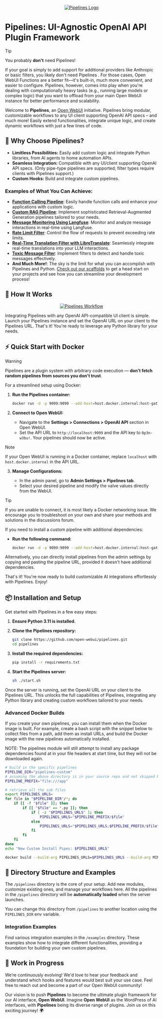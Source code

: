 <p align="center">
  <a href="#"><img src="./docs/images/header.png" alt="Pipelines Logo"></a>
</p>

# Pipelines: UI-Agnostic OpenAI API Plugin Framework

> [!TIP]
> You probably **don't** need Pipelines!
>
> If your goal is simply to add support for additional providers like Anthropic or basic filters, you likely don't need Pipelines . For those cases, Open WebUI Functions are a better fit—it's built-in, much more convenient, and easier to configure. Pipelines, however, comes into play when you're dealing with computationally heavy tasks (e.g., running large models or complex logic) that you want to offload from your main Open WebUI instance for better performance and scalability.


Welcome to **Pipelines**, an [Open WebUI](https://github.com/open-webui) initiative. Pipelines bring modular, customizable workflows to any UI client supporting OpenAI API specs – and much more! Easily extend functionalities, integrate unique logic, and create dynamic workflows with just a few lines of code.

## 🚀 Why Choose Pipelines?

- **Limitless Possibilities:** Easily add custom logic and integrate Python libraries, from AI agents to home automation APIs.
- **Seamless Integration:** Compatible with any UI/client supporting OpenAI API specs. (Only pipe-type pipelines are supported; filter types require clients with Pipelines support.)
- **Custom Hooks:** Build and integrate custom pipelines.

### Examples of What You Can Achieve:

- [**Function Calling Pipeline**](/examples/filters/function_calling_filter_pipeline.py): Easily handle function calls and enhance your applications with custom logic.
- [**Custom RAG Pipeline**](/examples/pipelines/rag/llamaindex_pipeline.py): Implement sophisticated Retrieval-Augmented Generation pipelines tailored to your needs.
- [**Message Monitoring Using Langfuse**](/examples/filters/langfuse_filter_pipeline.py): Monitor and analyze message interactions in real-time using Langfuse.
- [**Rate Limit Filter**](/examples/filters/rate_limit_filter_pipeline.py): Control the flow of requests to prevent exceeding rate limits.
- [**Real-Time Translation Filter with LibreTranslate**](/examples/filters/libretranslate_filter_pipeline.py): Seamlessly integrate real-time translations into your LLM interactions.
- [**Toxic Message Filter**](/examples/filters/detoxify_filter_pipeline.py): Implement filters to detect and handle toxic messages effectively.
- **And Much More!**: The sky is the limit for what you can accomplish with Pipelines and Python. [Check out our scaffolds](/examples/scaffolds) to get a head start on your projects and see how you can streamline your development process!

## 🔧 How It Works

<p align="center">
  <a href="./docs/images/workflow.png"><img src="./docs/images/workflow.png" alt="Pipelines Workflow"></a>
</p>

Integrating Pipelines with any OpenAI API-compatible UI client is simple. Launch your Pipelines instance and set the OpenAI URL on your client to the Pipelines URL. That's it! You're ready to leverage any Python library for your needs.

## ⚡ Quick Start with Docker

> [!WARNING]
> Pipelines are a plugin system with arbitrary code execution — **don't fetch random pipelines from sources you don't trust**.

For a streamlined setup using Docker:

1. **Run the Pipelines container:**

   ```sh
   docker run -d -p 9099:9099 --add-host=host.docker.internal:host-gateway -v pipelines:/app/pipelines --name pipelines --restart always ghcr.io/open-webui/pipelines:main
   ```

2. **Connect to Open WebUI:**

   - Navigate to the **Settings > Connections > OpenAI API** section in Open WebUI.
   - Set the API URL to `http://localhost:9099` and the API key to `0p3n-w3bu!`. Your pipelines should now be active.

> [!NOTE]
> If your Open WebUI is running in a Docker container, replace `localhost` with `host.docker.internal` in the API URL.

3. **Manage Configurations:**

   - In the admin panel, go to **Admin Settings > Pipelines tab**.
   - Select your desired pipeline and modify the valve values directly from the WebUI.

> [!TIP]
> If you are unable to connect, it is most likely a Docker networking issue. We encourage you to troubleshoot on your own and share your methods and solutions in the discussions forum.

If you need to install a custom pipeline with additional dependencies:

- **Run the following command:**

  ```sh
  docker run -d -p 9099:9099 --add-host=host.docker.internal:host-gateway -e PIPELINES_URLS="https://github.com/open-webui/pipelines/blob/main/examples/filters/detoxify_filter_pipeline.py" -v pipelines:/app/pipelines --name pipelines --restart always ghcr.io/open-webui/pipelines:main
  ```

Alternatively, you can directly install pipelines from the admin settings by copying and pasting the pipeline URL, provided it doesn't have additional dependencies.

That's it! You're now ready to build customizable AI integrations effortlessly with Pipelines. Enjoy!

## 📦 Installation and Setup

Get started with Pipelines in a few easy steps:

1. **Ensure Python 3.11 is installed.**
2. **Clone the Pipelines repository:**

   ```sh
   git clone https://github.com/open-webui/pipelines.git
   cd pipelines
   ```

3. **Install the required dependencies:**

   ```sh
   pip install -r requirements.txt
   ```

4. **Start the Pipelines server:**

   ```sh
   sh ./start.sh
   ```

Once the server is running, set the OpenAI URL on your client to the Pipelines URL. This unlocks the full capabilities of Pipelines, integrating any Python library and creating custom workflows tailored to your needs.

### Advanced Docker Builds
If you create your own pipelines, you can install them when the Docker image is built.  For example,
create a bash script with the snippet below to collect files from a path, add them as install URLs, 
and build the Docker image with the new pipelines automatically installed.

NOTE: The pipelines module will still attempt to install any package dependencies found at in your
file headers at start time, but they will not be downloaded again.

```sh
# build in the specific pipelines
PIPELINE_DIR="pipelines-custom"
# assuming the above directory is in your source repo and not skipped by `.dockerignore`, it will get copied to the image
PIPELINE_PREFIX="file:///app"

# retrieve all the sub files
export PIPELINES_URLS=
for file in "$PIPELINE_DIR"/*; do
    if [[ -f "$file" ]]; then
        if [[ "$file" == *.py ]]; then
            if [ -z "$PIPELINES_URLS" ]; then
                PIPELINES_URLS="$PIPELINE_PREFIX/$file"
            else
                PIPELINES_URLS="$PIPELINES_URLS;$PIPELINE_PREFIX/$file"
            fi
        fi
    fi
done
echo "New Custom Install Pipes: $PIPELINES_URLS"

docker build --build-arg PIPELINES_URLS=$PIPELINES_URLS --build-arg MINIMUM_BUILD=true -f Dockerfile .
```

## 📂 Directory Structure and Examples

The `/pipelines` directory is the core of your setup. Add new modules, customize existing ones, and manage your workflows here. All the pipelines in the `/pipelines` directory will be **automatically loaded** when the server launches.

You can change this directory from `/pipelines` to another location using the `PIPELINES_DIR` env variable.

### Integration Examples

Find various integration examples in the `/examples` directory. These examples show how to integrate different functionalities, providing a foundation for building your own custom pipelines.

## 🎉 Work in Progress

We’re continuously evolving! We'd love to hear your feedback and understand which hooks and features would best suit your use case. Feel free to reach out and become a part of our Open WebUI community!

Our vision is to push **Pipelines** to become the ultimate plugin framework for our AI interface, **Open WebUI**. Imagine **Open WebUI** as the WordPress of AI interfaces, with **Pipelines** being its diverse range of plugins. Join us on this exciting journey! 🌍
